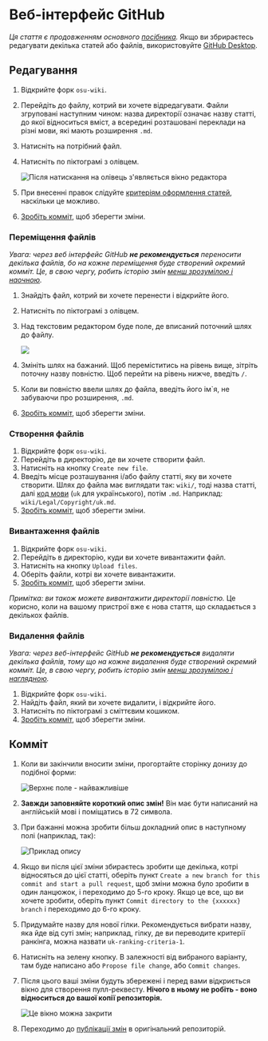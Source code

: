 # Веб-інтерфейс GitHub

*Ця стаття є продовженням основного [посібника](/wiki/osu!_wiki_Contribution_Guide).* Якщо ви збрираєтесь редагувати декілька статей або файлів, використовуйте [GitHub Desktop](/wiki/osu!_wiki_Contribution_Guide/GitHub_Desktop).

## Редагування

1. Відкрийте форк `osu-wiki`.

2. Перейдіть до файлу, котрий ви хочете відредагувати. Файли згруповані наступним чином: назва директорії означає назву статті, до якої відноситься вміст, а всередині розташовані переклади на різні мови, які мають розширення `.md`.

3. Натисніть на потрібний файл.

4. Натисніть по піктограмі з олівцем.

   ![](img/online-editing.jpg "Після натискання на олівець з\'являється вікно редактора")

5. При внесенні правок слідуйте [критеріям оформлення статей](/wiki/ASC), наскільки це можливо.

6. [Зробіть комміт](#комміт), щоб зберегти зміни.

### Переміщення файлів

*Увага: через веб інтерфейс GitHub **не рекомендується** переносити декілька файлів, бо на кожне переміщення буде створений окремий комміт. Це, в свою чергу, робить історію змін [менш зрозумілою і наочною](/wiki/osu!_wiki_Contribution_Guide/Common_Issues#нічого-не-значущі-описи-коммітів).*

1. Знайдіть файл, котрий ви хочете перенести і відкрийте його.

2. Натисніть по піктограмі з олівцем.

3. Над текстовим редактором буде поле, де вписаний поточний шлях до файлу.

   ![](img/online-move.jpg)

4. Змініть шлях на бажаний. Щоб переміститись на рівень вище, зітріть поточну назву повністю. Щоб перейти на рівень нижче, введіть `/`.

5. Коли ви повністю ввели шлях до файла, введіть його ім\`я, не забуваючи про розширення, `.md`.

6. [Зробіть комміт](#комміт), щоб зберегти зміни.

### Створення файлів

1. Відкрийте форк `osu-wiki`.
2. Перейдіть в директорію, де ви хочете створити файл.
3. Натисніть на кнопку `Create new file`.
4. Введіть місце розташування і/або файлу статті, яку ви хочете створити. Шлях до файла має виглядати так: `wiki/`, тоді назва статті, далі [код мови](/wiki/Article_styling_criteria/Formatting#locales) (`uk` для українського), потім `.md`. Наприклад: `wiki/Legal/Copyright/uk.md`.
5. [Зробіть комміт](#комміт), щоб зберегти зміни.

### Вивантаження файлів

1. Відкрийте форк `osu-wiki`.
2. Перейдіть в директорію, куди ви хочете вивантажити файл.
3. Натисніть на кнопку `Upload files`.
4. Оберіть файли, котрі ви хочете вивантажити.
5. [Зробіть комміт](#коммит), щоб зберегти зміни.

*Примітка: ви також можете вивантажити директорії повністю.* Це корисно, коли на вашому пристрої вже є нова стаття, що складається з декількох файлів.

### Видалення файлів

*Увага: через веб-інтерфейс GitHub **не рекомендується** видаляти декілька файлів, тому що на кожне видалення буде створений окремий комміт. Це, в свою чергу, робить історію змін [менш зрозумілою і наглядною](/wiki/osu!_wiki_Contribution_Guide/Common_Issues#нічого-не-значущі-описи-коммітів).*

1. Відкрийте форк `osu-wiki`.
2. Найдіть файл, який ви хочете видалити, і відкрийте його.
3. Натисніть по піктограмі з сміттєвим кошиком.
4. [Зробіть комміт](#комміт), щоб зберегти зміни.

## Комміт

1. Коли ви закінчили вносити зміни, прогортайте сторінку донизу до подібної форми:

   ![](img/online-commit-changes-empty.jpg "Верхнє поле - найважливіше")

2. **Завжди заповняйте короткий опис змін!** Він має бути написаний на англійській мові і поміщатись в 72 символа.

3. При бажанні можна зробити більш докладний опис в наступному полі (наприклад, так):

   ![](img/online-commit-changes-filled.jpg "Приклад опису")

4. Якщо ви після цієї зміни збираєтесь зробити ще декілька, котрі відносяться до цієї статті, оберіть пункт `Create a new branch for this commit and start a pull request`, щоб зміни можна було зробити в один ланцюжок, і переходимо до 5-го кроку. Якщо це все, що ви хочете зробити, оберіть пункт `Commit directory to the {xxxxxx} branch` і переходимо до 6-го кроку.

5. Придумайте назву для нової гілки. Рекомендується вибрати назву, яка йде від суті змін; наприклад, гілку, де ви переводите критерії ранкінга, можна назвати `uk-ranking-criteria-1`.

6. Натисніть на зелену кнопку. В залежності від вибраного варіанту, там буде написано або `Propose file change`, або `Commit changes`.

7. Після цього ваші зміни будуть збережені і перед вами відкриється вікно для створення пулл-реквесту. **Нічого в ньому не робіть - воно відноситься до вашої копії репозиторія.**

   ![](img/pull-request-pippi-osu--osu-wiki.jpg "Це вікно можна закрити")

8. Переходимо до [публікації змін](/wiki/osu!_wiki_Contribution_Guide#публікація-змін) в оригінальний репозиторій.
